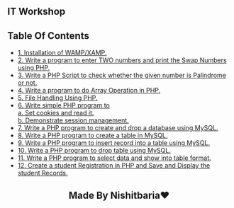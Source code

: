 ## IT Workshop

## Table Of Contents
- [1. Installation of WAMP/XAMP. ](./PIc/dsa.md) 
- [2. Write a program to enter TWO numbers and print the Swap Numbers using PHP.](./PIc/dsa.md) 
- [3. Write a PHP Script to check whether the given number is Palindrome or not.](./PIc/dsa.md) 
- [4. Write a program to do Array Operation in PHP.](./PIc/dsa.md) 
- [5. File Handling Using PHP.](./PIc/dsa.md) 
- [6. Write simple PHP program to <br>
       a. Set cookies and read it. <br>
       b. Demonstrate session management.](./PIc/dsa.md) 
- [7. Write a PHP program to create and drop a database using MySQL.](./PIc/dsa.md)
- [8. Write a PHP program to create a table in MySQL.](./PIc/dsa.md)
- [9. Write a PHP program to insert record into a table using MySQL.](./PIc/dsa.md)
- [10. Write a PHP program to drop table using MySQL.](./PIc/dsa.md)
- [11. Write a PHP program to select data and show into table format.](./PIc/dsa.md) 
- [12. Create a student Registration in PHP and Save and Display the student Records.](./PIc/dsa.md) 
 
 
 <h2  style="text-align:center;">    Made By Nishitbaria❤     </h2>
